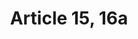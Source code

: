 ---
title: "Article 15, 16a"
draft: false
exceptions:
- info53c
memberstates:
- NL
score: 3
compensation:
- 
remarks: |
 article 15(2) broadens art. 5.3(c) of the infosoc directive by also the translation of articles from other languages


link: "http://wetten.overheid.nl/BWBR0001886/"
---